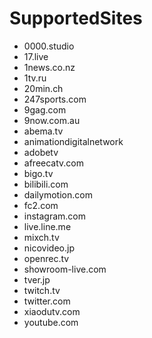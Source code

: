 # SupportedSites

- 0000.studio
- 17.live
- 1news.co.nz
- 1tv.ru
- 20min.ch
- 247sports.com
- 9gag.com
- 9now.com.au
- abema.tv
- animationdigitalnetwork
- adobetv
- afreecatv.com
- bigo.tv
- bilibili.com
- dailymotion.com
- fc2.com
- instagram.com
- live.line.me
- mixch.tv
- nicovideo.jp
- openrec.tv
- showroom-live.com
- tver.jp
- twitch.tv
- twitter.com
- xiaodutv.com
- youtube.com
